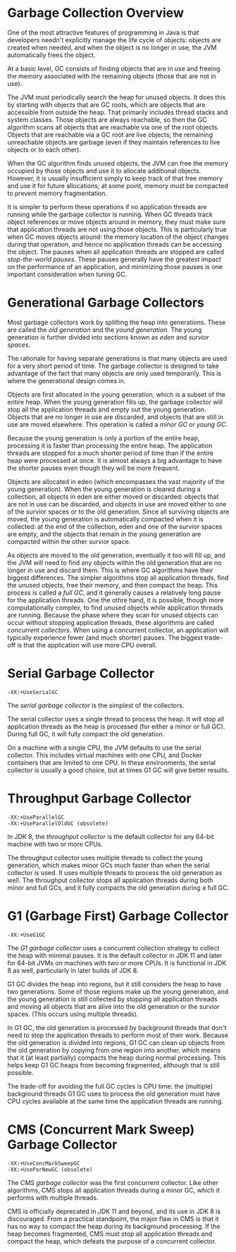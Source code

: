 # Garbage Collection Overview

One of the most attractive features of programming in Java is that developers needn't explicitly manage the life cycle of objects: objects are created when needed, and when the object is no longer in use, the JVM automatically frees the object.

At a basic level, GC consists of finding objects that are in use and freeing the memory associated with the remaining objects (those that are not in use). 

The JVM must periodically search the heap for unused objects. It does this by starting with objects that are GC roots, which are objects that are accessible from outside the heap. That primarily includes thread stacks and system classes. Those objects are always reachable, so then the GC algorithm scans all objects that are reachable via one of the root objects. Objects that are reachable via a GC root are live objects; the remaining unreachable objects are garbage (even if they maintain references to live objects or to each other).

When the GC algorithm finds unused objects, the JVM can free the memory occupied by those objects and use it to allocate additional objects. However, it is usually insufficient simply to keep track of that free memory and use it for future allocations; at some point, memory must be compacted to prevent memory fragmentation.

It is simpler to perform these operations if no application threads are running while the garbage collector is running. When GC threads track object references or move objects around in memory, they must make sure that application threads are not using those objects. This is particularly true when GC moves objects around: the memory location of the object changes during that operation, and hence no application threads can be accessing the object. The pauses when all application threads are stopped are called *stop-the-world pauses*. These pauses generally have the greatest impact on the performance of an application, and minimizing those pauses is one important consideration when tuning GC.

# Generational Garbage Collectors

Most garbage collectors work by splitting the heap into generations. These are called the *old generation* and the *yound generation*. The young generation is further divided into sections known as *eden* and *survior spaces*.

The rationale for having separate generations is that many objects are used for a very short period of time. The garbage collector is designed to take advantage of the fact that many objects are only used temporarily. This is where the generational design comes in.

Objects are first allocated in the young generation, which is a subset of the entire heap. When the young generation fills up, the garbage collector will stop all the application threads and empty out the young generation. Objects that are no longer in use are discarded, and objects that are still in use are moved elsewhere. This operation is called a *minor GC* or *young GC*.

Because the young generation is only a portion of the entire heap, processing it is faster than processing the entire heap. The application threads are stopped for a much shorter period of time than if the entire heap were processed at once. It is almost always a big advantage to have the shorter pauses even though they will be more frequent.

Objects are allocated in eden (which encompasses the vast majority of the young generation). When the young generation is cleared during a collection, all objects in eden are either moved or discarded: objects that are not in use can be discarded, and objects in use are moved either to one of the survior spaces or to the old generation. Since all surviving objects are moved, the young generation is automatically compacted when it is collected: at the end of the collection, eden and one of the survior spaces are empty, and the objects that remain in the young generation are compacted within the other survior space.

As objects are moved to the old generation, eventually it too will fill up, and the JVM will need to find any objects within the old generation that are no longer in use and discard them. This is where GC algorithms have their biggest differences. The simpler algorithms stop all application threads, find the unused objects, free their memory, and then compact the heap. This process is called a *full GC*, and it generally causes a relatively long pause for the application threads. One the othre hand, it is possible, though more computationally complex, to find unused objects while application threads are running. Because the phase where they scan for unused objects can occur without stopping application threads, these algorithms are called *concurrent collectors*. When using a concurrent collector, an application will typically experience fewer (and much shorter) pauses. The biggest trade-off is that the application will use more CPU overall.

# Serial Garbage Collector

```
-XX:+UseSerialGC
```

The *serial garbage collector* is the simplest of the collectors. 

The serial collector uses a single thread to process the heap. It will stop all application threads as the heap is processed (for either a minor or full GC). During full GC, it will fully compact the old generation.

On a machine with a single CPU, the JVM defaults to use the serial collector. This includes virtual machines with one CPU, and Docker containers that are limited to one CPU. In these environments, the serial collector is usually a good choice, but at times G1 GC will give better results.


# Throughput Garbage Collector

```
-XX:+UseParallelGC
-XX:+UseParallelOldGC (obsolete)
```

In JDK 8, the *throughput collector* is the default collector for any 64-bit machine with two or more CPUs.

The throughput collector uses multiple threads to collect the young generation, which makes minor GCs much faster than when the serial collector is used. It uses multiple threads to process the old generation as well. The throughput collector stops all application threads during both minor and full GCs, and it fully compacts the old generation during a full GC.

# G1 (Garbage First) Garbage Collector

```
-XX:+UseG1GC
```

The *G1 garbage collector* uses a concurrent collection strategy to collect the heap with minimal pauses. It is the default collector in JDK 11 and later for 64-bit JVMs on machines with two or more CPUs. It is functional in JDK 8 as well, particularly in later builds of JDK 8.

G1 GC divides the heap into regions, but it still considers the heap to have two generations. Some of those regions make up the young generation, and the young generation is still collected by stopping all application threads and moving all objects that are alive into the old generation or the survior spaces. (This occurs using multiple threads).

In G1 GC, the old generation is processed by background threads that don't need to stop the application threads to perform most of their work. Because the old generation is divided into regions, G1 GC can clean up objects from the old generation by copying from one region into another, which means that it (at least partially) compacts the heap during normal processing. This helps keep G1 GC heaps from becoming fragmented, although that is still possible.

The trade-off for avoiding the full GC cycles is CPU time: the (multiple) background threads G1 GC uses to process the old generation must have CPU cycles available at the same time the application threads are running.

# CMS (Concurrent Mark Sweep) Garbage Collector

```
-XX:+UseConcMarkSweepGC
-XX:+UseParNewGC (obsolete)
```

The *CMS garbage collector* was the first concurrent collector. Like other algorithms, CMS stops all application threads during a minor GC, which it performs with multiple threads.

CMS is officially deprecated in JDK 11 and beyond, and its use in JDK 8 is discouraged. From a practical standpoint, the major flaw in CMS is that it has no way to compact the heap during its background processing. If the heap becomes fragmented, CMS must stop all application threads and compact the heap, which defeats the purpose of a concurrent collector.